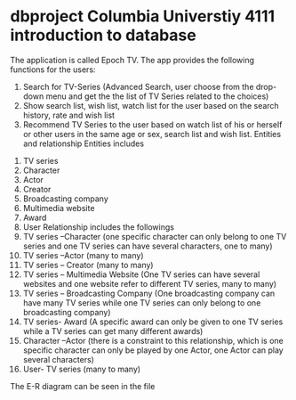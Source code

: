 # dbproject  Columbia Universtiy 4111 introduction to database
The application is called Epoch TV. 
The app provides the following functions for the users: 
1) Search for TV-Series (Advanced Search, user choose from the drop-down menu and get the the list of TV Series related to the choices)
2) Show search list, wish list, watch list for the user based on the search history, rate and wish list
3) Recommend TV Series to the user based on watch list of his or herself or other users in the same age or sex, search list and wish list.
Entities and relationship
Entities includes 
1. TV series 
2. Character 
3. Actor 
4. Creator 
5. Broadcasting company 
6. Multimedia website 
7. Award 
8. User 
Relationship includes the followings
1. TV series –Character (one specific character can only belong to one TV series and one TV series can have several characters, one to many)
2. TV series –Actor (many to many)
3. TV series – Creator (many to many)
4. TV series – Multimedia Website (One TV series can have several websites and one website refer to different TV series, many to many)
5. TV series – Broadcasting Company (One broadcasting company can have many TV series while one TV series can only belong to one broadcasting company)
6. TV series- Award (A specific award can only be given to one TV series while a TV series can get many different awards)
6. Character –Actor (there is a constraint to this relationship, which is one specific character can only be played by one Actor, one Actor can play several characters)
7. User- TV series (many to many)

The E-R diagram can be seen in the file

